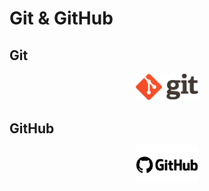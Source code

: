 # Git & GitHub

## Git

<p align="center">
  <img src='img/Git.png'  width='20%'>
</p>


## GitHub

<p align="center">
  <img src='img/Git_Hub.png'  width='20%'>
</p>
